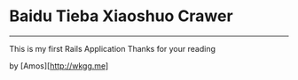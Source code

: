# Baidu Tieba Xiaoshuo Crawer

------

This is my first Rails Application
Thanks for your reading

by [Amos][http://wkgg.me]